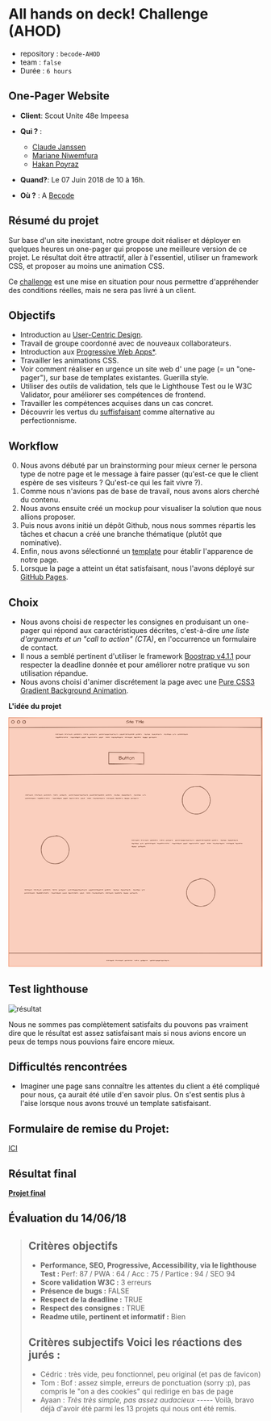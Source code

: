 # All hands on deck! Challenge (AHOD)

- repository : `becode-AHOD`
- team : `false`
- Durée : `6 hours`


## One-Pager Website
- **Client**: Scout Unite 48e Impeesa

- **Qui ?** : 
  - [Claude Janssen](https://github.com/ClaudeJanssenPro)
  - [Mariane Niwemfura](https://github.com/MarianeNiwe)
  - [Hakan Poyraz](https://github.com/Plouck)

- **Quand?**: Le 07 Juin 2018 de 10 à 16h.

- **Où ?**  : A [Becode](https://github.com/becodeorg/)


## Résumé du projet

Sur base d'un site inexistant, notre groupe doit réaliser et déployer en quelques heures un one-pager qui propose une meilleure version de ce projet. Le résultat doit être attractif, aller à l'essentiel, utiliser un framework CSS, et proposer au moins une animation CSS.

Ce [challenge](https://github.com/becodeorg/lovelace-2/tree/master/Projects/challenge-six-hours-team) est une mise en situation pour nous permettre d'appréhender des conditions réelles, mais ne sera pas livré à un client.


## Objectifs

- Introduction au [User-Centric Design](https://blog.prototypr.io/introduction-to-user-centered-design-approach-b0770974789e).
- Travail de groupe coordonné avec de nouveaux collaborateurs.
- Introduction aux [Progressive Web Apps*](https://dev.to/pixeline/the-easy-way-to-turn-a-website-into-a-progressive-web-app-77g).
- Travailler les animations CSS.
- Voir comment réaliser en urgence un site web d' une page (= un "one-pager"), sur base de templates existantes. Guerilla style.
- Utiliser des outils de validation, tels que le Lighthouse Test ou le W3C Validator, pour améliorer ses compétences de frontend.
- Travailler les compétences acquises dans un cas concret.
- Découvrir les vertus du [suffisfaisant](https://fr.wikipedia.org/wiki/Satisficing) comme alternative au perfectionnisme.

## Workflow

0. Nous avons débuté par un brainstorming pour mieux cerner le persona type de notre page et le message à faire passer (qu'est-ce que le client espère de ses visiteurs ? Qu'est-ce qui les fait vivre ?). 
1. Comme nous n'avions pas de base de travail, nous avons alors cherché du contenu. 
2. Nous avons ensuite créé un mockup pour visualiser la solution que nous allions proposer.
3. Puis nous avons initié un dépôt Github, nous nous sommes répartis les tâches et chacun a créé une branche thématique (plutôt que nominative).
4. Enfin, nous avons sélectionné un [template](https://blackrockdigital.github.io/startbootstrap-one-page-wonder/) pour établir l'apparence de notre page.
5. Lorsque la page a  atteint un état satisfaisant, nous l'avons déployé sur [GitHub Pages]().

## Choix

- Nous avons choisi de respecter les consignes en produisant un one-pager qui répond aux caractéristiques décrites, c'est-à-dire _une liste d'arguments et un "call to action" (CTA)_, en l'occurrence un formulaire de contact.
- Il nous a semblé pertinent d'utiliser le framework [Boostrap v4.1.1](https://getbootstrap.com) pour respecter la deadline donnée et pour améliorer notre pratique vu son utilisation répandue.
- Nous avons choisi d'animer discrétement la page avec une [Pure CSS3 Gradient Background Animation](https://codepen.io/P1N2O/pen/pyBNzX).

**L'idée du projet**

![plan](plan.png)

## Test lighthouse

![résultat](https://contattafiles.s3.us-west-1.amazonaws.com/tnt14094/TSUa0BIQMDXFTEk/Test_02.png)

Nous ne sommes pas complètement satisfaits du pouvons pas vraiment dire que le résultat est assez satisfaisant mais si nous avions encore un peux de temps nous pouvions faire encore mieux.

## Difficultés rencontrées

- Imaginer une page sans connaître les attentes du client a été compliqué pour nous, ça aurait été utile d'en savoir plus. On s'est sentis plus à l'aise lorsque nous avons trouvé un template satisfaisant.


## Formulaire de remise du Projet: 
[ICI](https://docs.google.com/forms/d/e/1FAIpQLSekPRPUW6mC1NzT_APdnxFgTuUSxSgb7lNGu-mbbu2pm4PZhA/viewform)

## Résultat final
**[Projet final](https://claudejanssenpro.github.io/becode-AHOD/)**

## Évaluation du 14/06/18
> ## Critères objectifs
> 
>  - **Performance, SEO, Progressive, Accessibility, via le lighthouse Test :** Perf: 87 / PWA : 64 / Acc : 75 / Partice : 94 / SEO 94
>  - **Score validation W3C :** 3 erreurs
>  - **Présence de bugs :** FALSE
>  - **Respect de la deadline :** TRUE
> - **Respect des consignes :**  TRUE
> - **Readme utile, pertinent et informatif :** Bien
> 
> ## Critères subjectifs Voici les réactions des jurés :
> - Cédric : très vide, peu fonctionnel, peu original (et pas de favicon)
> - Tom : Bof : assez simple, erreurs de ponctuation (sorry :p), pas compris le "on a des cookies" qui redirige en bas de page
> - Ayaan : _Très très simple, pas assez audacieux_
> ----- Voilà, bravo déjà d'avoir été parmi les 13 projets qui nous ont été remis.

